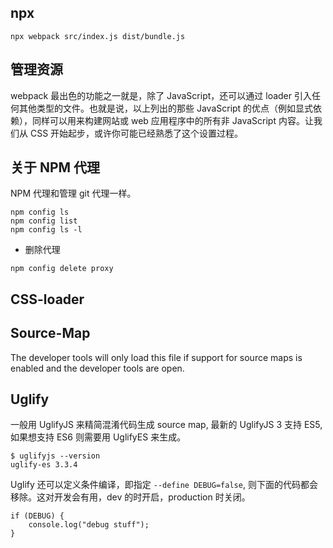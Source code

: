 ## npx

```
npx webpack src/index.js dist/bundle.js
```

## 管理资源

webpack 最出色的功能之一就是，除了 JavaScript，还可以通过 loader 引入任何其他类型的文件。也就是说，以上列出的那些 JavaScript 的优点（例如显式依赖），同样可以用来构建网站或 web 应用程序中的所有非 JavaScript 内容。让我们从 CSS 开始起步，或许你可能已经熟悉了这个设置过程。

## 关于 NPM 代理 
NPM 代理和管理 git 代理一样。

```
npm config ls
npm config list
npm config ls -l
```

- 删除代理 
```
npm config delete proxy
```


## CSS-loader

## Source-Map
The developer tools will only load this file if support for source maps is enabled and the developer tools are open.

## Uglify

一般用 UglifyJS 来精简混淆代码生成 source map, 最新的 UglifyJS 3 支持 ES5, 如果想支持 ES6 则需要用 UglifyES 来生成。

```
$ uglifyjs --version
uglify-es 3.3.4
```

Uglify 还可以定义条件编译，即指定 `--define DEBUG=false`, 则下面的代码都会移除。这对开发会有用，dev 的时开启，production 时关闭。

```
if (DEBUG) {
    console.log("debug stuff");
}
```



